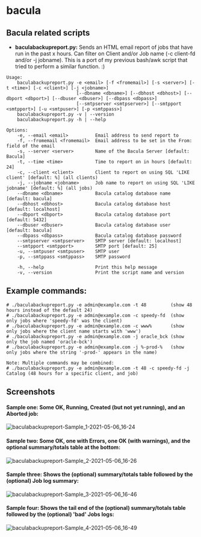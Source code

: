 # bacula
## Bacula related scripts

- **baculabackupreport.py:** Sends an HTML email report of jobs that have run in the past x hours. Can filter on Client and/or Job name (-c client-fd and/or -j jobname). This is a port of my previous bash/awk script that tried to perform a similar function. :)

```
Usage:
    baculabackupreport.py -e <email> [-f <fromemail>] [-s <server>] [-t <time>] [-c <client>] [-j <jobname>]
                          [--dbname <dbname>] [--dbhost <dbhost>] [--dbport <dbport>] [--dbuser <dbuser>] [--dbpass <dbpass>]
                          [--smtpserver <smtpserver>] [--smtpport <smtpport>] [-u <smtpuser>] [-p <smtppass>]
    baculabackupreport.py -v | --version
    baculabackupreport.py -h | --help

Options:
    -e, --email <email>          Email address to send report to
    -f, --fromemail <fromemail>  Email address to be set in the From: field of the email
    -s, --server <server>        Name of the Bacula Server [default: Bacula]
    -t, --time <time>            Time to report on in hours [default: 24]
    -c, --client <client>        Client to report on using SQL 'LIKE client' [default: %] (all clients)
    -j, --jobname <jobname>      Job name to report on using SQL 'LIKE jobname' [default: %] (all jobs)
    --dbname <dbname>            Bacula catalog database name [default: bacula]
    --dbhost <dbhost>            Bacula catalog database host [default: localhost]
    --dbport <dbport>            Bacula catalog database port [default: 5432]
    --dbuser <dbuser>            Bacula catalog database user [default: bacula]
    --dbpass <dbpass>            Bacula catalog database password
    --smtpserver <smtpserver>    SMTP server [default: localhost]
    --smtpport <smtpport>        SMTP port [default: 25]
    -u, --smtpuser <smtpuser>    SMTP user
    -p, --smtppass <smtppass>    SMTP password

    -h, --help                   Print this help message
    -v, --version                Print the script name and version
```
## Example commands:
```
# ./baculabackupreport.py -e admin@example.com -t 48         (show 48 hours instead of the default 24)
# ./baculabackupreport.py -e admin@example.com -c speedy-fd  (show only jobs where 'speedy-fd' was the client)
# ./baculabackupreport.py -e admin@example.com -c www%       (show only jobs where the client name starts with 'www')
# ./baculabackupreport.py -e admin@example.com -j oracle_bck (show only the job named 'oracle-bck')
# ./baculabackupreport.py -e admin@example.com -j %-prod-%   (show only jobs where the string '-prod-' appears in the name)

Note: Multiple commands may be combined:
# ./baculabackupreport.py -e admin@example.com -t 48 -c speedy-fd -j Catalog (48 hours for a specific client, and job)
```

## Screenshots
#### Sample one: Some OK, Running, Created (but not yet running), and an Aborted job:
![baculabackupreport-Sample_1-2021-05-06_16-24](https://user-images.githubusercontent.com/108133/117374013-9a745580-ae89-11eb-9d39-8b5faf884338.png)

#### Sample two: Some OK, one with Errors, one OK (with warnings), and the optional summary/totals table at the bottom:
![baculabackupreport-Sample_2-2021-05-06_16-26](https://user-images.githubusercontent.com/108133/117374273-15d60700-ae8a-11eb-97b8-7a02b0f41399.png)

#### Sample three: Shows the (optional) summary/totals table followed by the (optional) Job log summary:
![baculabackupreport-Sample_3-2021-05-06_16-46](https://user-images.githubusercontent.com/108133/117374706-dd82f880-ae8a-11eb-8220-00edb1c4081a.png)

#### Sample four: Shows the tail end of the (optional) summary/totals table followed by the (optional) 'bad' Jobs logs:
![baculabackupreport-Sample_4-2021-05-06_16-49](https://user-images.githubusercontent.com/108133/117374978-65690280-ae8b-11eb-8b8a-3e7b82a1f0f7.png)
